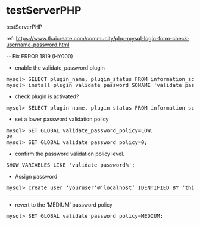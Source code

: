# testServerPHP
testServerPHP

ref: https://www.thaicreate.com/community/php-mysql-login-form-check-username-password.html









-- Fix  ERROR 1819 (HY000)


- enable the validate_password plugin
<pre>
mysql> SELECT plugin_name, plugin_status FROM information_schema.plugins WHERE plugin_name LIKE 'validate%';
mysql> install plugin validate_password SONAME 'validate_password.so';
</pre>

- check plugin is activated?
<pre>
mysql> SELECT plugin_name, plugin_status FROM information_schema.plugins WHERE plugin_name LIKE 'validate%';
</pre>


-  set a lower password validation policy
<pre>
mysql> SET GLOBAL validate_password_policy=LOW;
OR
mysql> SET GLOBAL validate_password_policy=0;
</pre>

- confirm the password validation policy level.
<pre>
SHOW VARIABLES LIKE 'validate_password%';
</pre>

- Assign password
<pre>
mysql> create user ‘youruser’@’localhost’ IDENTIFIED BY ‘thisisyourpassword’;
</pre>


-----------------------
- revert to the ‘MEDIUM’ password policy
<pre>
mysql> SET GLOBAL validate_password_policy=MEDIUM;
</pre>
